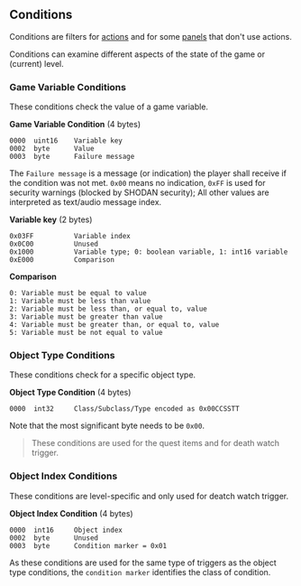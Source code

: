 ## Conditions

Conditions are filters for [actions](Actions.md) and for some [panels](09_Panels/levelPanelEntry.md) that don't use actions.

Conditions can examine different aspects of the state of the game or (current) level.


### Game Variable Conditions

These conditions check the value of a game variable.

**Game Variable Condition** (4 bytes)

    0000  uint16    Variable key
    0002  byte      Value
    0003  byte      Failure message

The ```Failure message``` is a message (or indication) the player shall receive if the condition was not met.
```0x00``` means no indication, ```0xFF``` is used for security warnings (blocked by SHODAN security);
All other values are interpreted as text/audio message index.


**Variable key** (2 bytes)

    0x03FF          Variable index
    0x0C00          Unused
    0x1000          Variable type; 0: boolean variable, 1: int16 variable
    0xE000          Comparison

**Comparison**

    0: Variable must be equal to value
    1: Variable must be less than value
    2: Variable must be less than, or equal to, value
    3: Variable must be greater than value
    4: Variable must be greater than, or equal to, value
    5: Variable must be not equal to value


### Object Type Conditions

These conditions check for a specific object type.

**Object Type Condition** (4 bytes)

    0000  int32     Class/Subclass/Type encoded as 0x00CCSSTT

Note that the most significant byte needs to be ```0x00```. 

> These conditions are used for the quest items and for death watch trigger.


### Object Index Conditions

These conditions are level-specific and only used for deatch watch trigger.

**Object Index Condition** (4 bytes)

    0000  int16     Object index
    0002  byte      Unused
    0003  byte      Condition marker = 0x01


As these conditions are used for the same type of triggers as the object type conditions, the ```condition marker``` identifies the class of condition.


